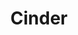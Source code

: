 ---
codehost: https://github.com/https://github.com/cinder/Cinder
logohandle: libcinder
sort: cinder
title: Cinder
website: https://libcinder.org/
---